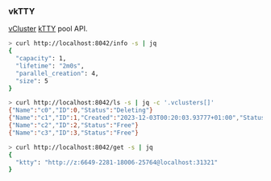 ### vkTTY

[vCluster](https://www.vcluster.com/docs/cli/vcluster_create) [kTTY](https://github.com/thbkrkr/ktty) pool API.

```sh
> curl http://localhost:8042/info -s | jq
{
  "capacity": 1,
  "lifetime": "2m0s",
  "parallel_creation": 4,
  "size": 5
}

> curl http://localhost:8042/ls -s | jq -c '.vclusters[]'
{"Name":"c0","ID":0,"Status":"Deleting"}
{"Name":"c1","ID":1,"Created":"2023-12-03T00:20:03.93777+01:00","Status":"Locked"}
{"Name":"c2","ID":2,"Status":"Free"}
{"Name":"c3","ID":3,"Status":"Free"}

> curl http://localhost:8042/get -s | jq
{
  "ktty": "http://z:6649-2281-18006-25764@localhost:31321"
}
```
